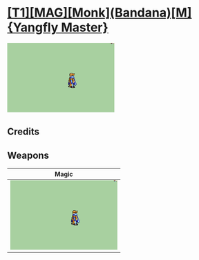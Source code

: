 # [\[T1\]\[MAG\]\[Monk\]\(Bandana\)\[M\]{Yangfly Master}](./%5BT1%5D%5BMAG%5D%5BMonk%5D(Bandana)%5BM%5D%7BYangfly%20Master%7D)

<img src="./6.%20Magic/Magic_000.png" alt="[T1][MAG][Monk](Bandana)[M]{Yangfly Master} standing" />

## Credits



## Weapons


|Magic |
|  :---: |
| <img alt="Magic animation" src="./6.%20Magic/Magic.gif" /> |
